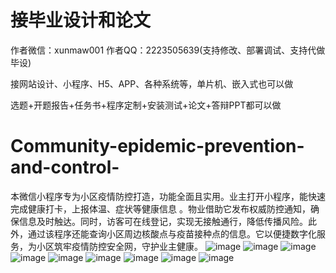 # 接毕业设计和论文
作者微信：xunmaw001  作者QQ：2223505639(支持修改、部署调试、支持代做毕设)

接网站设计、小程序、H5、APP、各种系统等，单片机、嵌入式也可以做

选题+开题报告+任务书+程序定制+安装测试+论文+答辩PPT都可以做
# Community-epidemic-prevention-and-control-
本微信小程序专为小区疫情防控打造，功能全面且实用。业主打开小程序，能快速完成健康打卡，上报体温、症状等健康信息 。物业借助它发布权威防控通知，确保信息及时触达。同时，访客可在线登记，实现无接触通行，降低传播风险。此外，通过该程序还能查询小区周边核酸点与疫苗接种点的信息。它以便捷数字化服务，为小区筑牢疫情防控安全网，守护业主健康。 
![image](https://github.com/user-attachments/assets/bf013d34-fdff-4083-bdb5-d0ea0a525d8b)
![image](https://github.com/user-attachments/assets/829343e3-c641-4379-8b9d-0959a5e63261)
![image](https://github.com/user-attachments/assets/b7ed37da-ba5f-4401-b745-81633d9ef4d8)
![image](https://github.com/user-attachments/assets/0b96d19b-92f5-477e-836d-40ea1ac9bbad)
![image](https://github.com/user-attachments/assets/5eb919dd-e513-430d-aa8f-c26dfa8da0ad)
![image](https://github.com/user-attachments/assets/b5a6a8c3-f5da-48bf-8f70-3daca6422b42)
![image](https://github.com/user-attachments/assets/29707ca6-4720-48ce-8692-379f008582e0)
![image](https://github.com/user-attachments/assets/29c8e7d8-f4f9-463b-94dc-5e1b544bfe51)
![image](https://github.com/user-attachments/assets/77e88410-03be-4472-bff6-e172425bb654)
